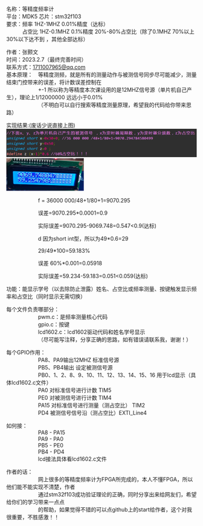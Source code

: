 名称：等精度频率计  
平台：MDK5
芯片：stm32f103    
要求：频率 1HZ-1MHZ 0.01%精度（达标）  
&emsp;&emsp;&emsp;占空比 1HZ-0.1MHZ 0.1%精度 20%-80%占空比（除了0.1MHZ 70%以上 30%以下达不到 ，其他全部达标） 

作者：张颢文   
时间：2023.2.7（最终完善时间）   
联系方式：1711007965@qq.com  
基本原理：&emsp;等精度测频，就是所有的测量动作与被测信号同步尽可能减少，测量结束门控带来的误差，将计数误差控制在   
&emsp;&emsp;&emsp;&emsp;&emsp;&emsp;+-1 所以称为等精度本次课设用的是12MHZ信号源（单片机自己产生），理论上1/12000000 远远小于0.01%   
&emsp;&emsp;&emsp;&emsp;&emsp;&emsp;（不明白可以自行搜索等精度测量原理，希望我的代码给你带来思路）  

实现结果:(废话少说直接上图)  
<img src="./1.png"  style="zoom:70%;" />   
<img src="./2.jpg" alt="image" style="zoom:20%;" />   

&emsp;&emsp;&emsp;&emsp;&emsp;&emsp;f = 36000 000/48+1/80+1=9070.295   

&emsp;&emsp;&emsp;&emsp;&emsp;&emsp;误差=9070.295*0.0001=0.9  

&emsp;&emsp;&emsp;&emsp;&emsp;&emsp;实际误差=9070.295-9069.748=0.547<0.9(达标)  

&emsp;&emsp;&emsp;&emsp;&emsp;&emsp;d 因为short int型，所以为49*0.6=29     

&emsp;&emsp;&emsp;&emsp;&emsp;&emsp;29/49*100=59.183%  

&emsp;&emsp;&emsp;&emsp;&emsp;&emsp;误差 60%*0.001=0.05918  

&emsp;&emsp;&emsp;&emsp;&emsp;&emsp;实际误差=59.234-59.183=0.051<0.059(达标)    

功能：能显示学号（以去除防止泄露）姓名、占空比或频率测量、按键触发显示频率和占空比（同时显示无需切换）  
  
每个文件负责哪部分：  
&emsp;&emsp;&emsp;&emsp;&emsp;&emsp;pwm.c：是频率测量核心代码  
&emsp;&emsp;&emsp;&emsp;&emsp;&emsp;gpio.c：按键  
&emsp;&emsp;&emsp;&emsp;&emsp;&emsp;lcd1602.c：lcd1602驱动代码和姓名学号显示  
&emsp;&emsp;&emsp;&emsp;&emsp;&emsp;（尽可能写注释，分享正确的思路，如有错误请联系我，谢谢！）  
  
每个GPIO作用：  
&emsp;&emsp;&emsp;&emsp;&emsp;&emsp;PA8、PA9输出12MHZ 标准信号源  
&emsp;&emsp;&emsp;&emsp;&emsp;&emsp;PB5、PB4输出 设定被测信号源  
&emsp;&emsp;&emsp;&emsp;&emsp;&emsp;PB0、1、2、8、9、10、11、12、13、14、15、16 用于lcd显示（具体lcd1602.c文件）  
&emsp;&emsp;&emsp;&emsp;&emsp;&emsp;PA0 对标准信号进行计数   TIM5  
&emsp;&emsp;&emsp;&emsp;&emsp;&emsp;PE0 对被测信号进行计数   TIM4  
&emsp;&emsp;&emsp;&emsp;&emsp;&emsp;PA15 对标准信号进行测量（测占空比） TIM2  
&emsp;&emsp;&emsp;&emsp;&emsp;&emsp;PD4 被测信号信号沿（测占空比）EXTI_Line4  
  
如何接：  
&emsp;&emsp;&emsp;&emsp;&emsp;&emsp;PA8 - PA15   
&emsp;&emsp;&emsp;&emsp;&emsp;&emsp;PA9 - PA0   
&emsp;&emsp;&emsp;&emsp;&emsp;&emsp;PB5 - PE0  
&emsp;&emsp;&emsp;&emsp;&emsp;&emsp;PB4 - PD4  
&emsp;&emsp;&emsp;&emsp;&emsp;&emsp;lcd接法具体看lcd1602.c文件  
  
作者的话：  
&emsp;&emsp;&emsp;&emsp;&emsp;&emsp;网上很多的等精度频率计为FPGA所完成的，本人不懂FPGA，所以他们能不能实现不清楚，作者  
&emsp;&emsp;&emsp;&emsp;&emsp;&emsp;通过stm32f103成功验证理论的正确，同时分享出来给网友们，希望给你们的学习带来一点点  
&emsp;&emsp;&emsp;&emsp;&emsp;&emsp;的帮助，如果觉得不错的可以点github上的start给作者，这个对我很重要，不胜感激！！  
  


